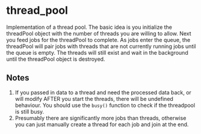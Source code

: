 # thread_pool
Implementation of a thread pool. The basic idea is you initialize the threadPool object with the number of threads you are willing to allow.
Next you feed jobs for the threadPool to complete. As jobs enter the queue, the threadPool will pair jobs with threads that are not currently running jobs until the queue is empty. The threads will still exist and wait in the background until the threadPool object is destroyed.

## Notes
1. If you passed in data to a thread and need the processed data back, or will modify AFTER you start the threads, there will be undefined behaviour. You should use the `busy()` function to check if the threadpool is still busy.
2. Presumably there are significantly more jobs than threads, otherwise you can just manually create a thread for each job and join at the end.


